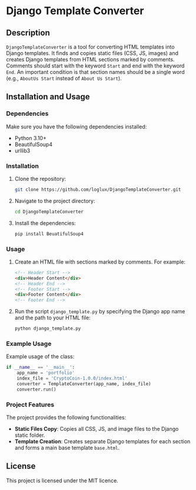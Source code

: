 # Django Template Converter

## Description

`DjangoTemplateConverter` is a tool for converting HTML templates into Django templates. It finds and copies static files (CSS, JS, images) and creates Django templates from HTML sections marked by comments. Comments should start with the keyword `Start` and end with the keyword `End`. An important condition is that section names should be a single word (e.g., `AboutUs Start` instead of `About Us Start`).

## Installation and Usage

### Dependencies

Make sure you have the following dependencies installed:
- Python 3.10+
- BeautifulSoup4
- urllib3

### Installation

1. Clone the repository:

   ```sh
   git clone https://github.com/loglux/DjangoTemplateConverter.git
   ```

2. Navigate to the project directory:

   ```sh
   cd DjangoTemplateConverter
   ```

3. Install the dependencies:

   ```sh
   pip install BeuatifulSoup4
   ```

### Usage

1. Create an HTML file with sections marked by comments. For example:
   ```html
   <!-- Header Start -->
   <div>Header Content</div>
   <!-- Header End -->
   <!-- Footer Start -->
   <div>Footer Content</div>
   <!-- Footer End -->
   ```

2. Run the script `django_template.py` by specifying the Django app name and the path to your HTML file:
   ```sh
   python django_template.py
   ```

### Example Usage

Example usage of the class:
```python
if __name__ == '__main__':
    app_name = 'portfolio'
    index_file = 'CryptoCoin-1.0.0/index.html'
    converter = TemplateConverter(app_name, index_file)
    converter.run()
```

### Project Features

The project provides the following functionalities:

- **Static Files Copy**: Copies all CSS, JS, and image files to the Django static folder.
- **Template Creation**: Creates separate Django templates for each section and forms a main base template `base.html`.

## License

This project is licensed under the MIT licence.